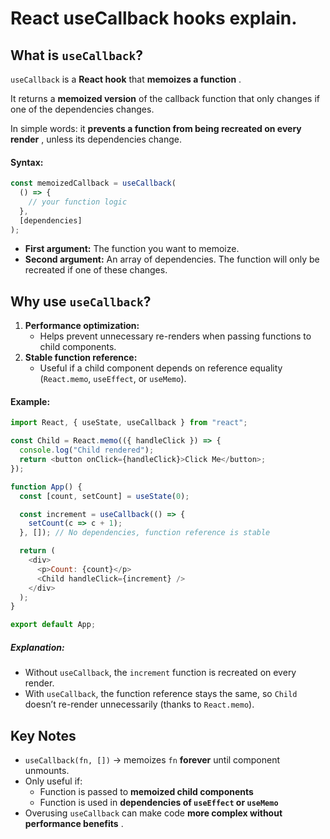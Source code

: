 # React useCallback hooks explain.

## **What is `useCallback`?**

`useCallback` is a **React hook** that  **memoizes a function** .

It returns a **memoized version** of the callback function that only changes if one of the dependencies changes.

In simple words: it  **prevents a function from being recreated on every render** , unless its dependencies change.

#### Syntax:

```javascript
const memoizedCallback = useCallback(
  () => {
    // your function logic
  },
  [dependencies]
);
```

* **First argument:** The function you want to memoize.
* **Second argument:** An array of dependencies. The function will only be recreated if one of these changes.

## **Why use `useCallback`?**

1. **Performance optimization:**
   * Helps prevent unnecessary re-renders when passing functions to child components.
2. **Stable function reference:**
   * Useful if a child component depends on reference equality (`React.memo`, `useEffect`, or `useMemo`).

#### Example:

```javascript
import React, { useState, useCallback } from "react";

const Child = React.memo(({ handleClick }) => {
  console.log("Child rendered");
  return <button onClick={handleClick}>Click Me</button>;
});

function App() {
  const [count, setCount] = useState(0);

  const increment = useCallback(() => {
    setCount(c => c + 1);
  }, []); // No dependencies, function reference is stable

  return (
    <div>
      <p>Count: {count}</p>
      <Child handleClick={increment} />
    </div>
  );
}

export default App;
```

##### **Explanation:**

* Without `useCallback`, the `increment` function is recreated on every render.
* With `useCallback`, the function reference stays the same, so `Child` doesn’t re-render unnecessarily (thanks to `React.memo`).

## **Key Notes**

* `useCallback(fn, [])` → memoizes `fn` **forever** until component unmounts.
* Only useful if:
  * Function is passed to **memoized child components**
  * Function is used in **dependencies of `useEffect` or `useMemo`**
* Overusing `useCallback` can make code  **more complex without performance benefits** .
